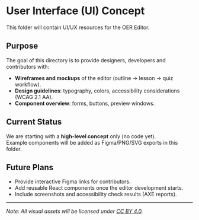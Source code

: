 # User Interface (UI) Concept

This folder will contain UI/UX resources for the OER Editor.

## Purpose
The goal of this directory is to provide designers, developers and contributors with:
- **Wireframes and mockups** of the editor (outline → lesson → quiz workflow).
- **Design guidelines**: typography, colors, accessibility considerations (WCAG 2.1 AA).
- **Component overview**: forms, buttons, preview windows.

## Current Status
We are starting with a **high-level concept** only (no code yet).  
Example components will be added as Figma/PNG/SVG exports in this folder.

## Future Plans
- Provide interactive Figma links for contributors.
- Add reusable React components once the editor development starts.
- Include screenshots and accessibility check results (AXE reports).

---

*Note: All visual assets will be licensed under [CC BY 4.0](https://creativecommons.org/licenses/by/4.0/).*
